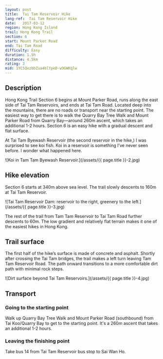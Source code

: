 ```yaml
---
layout: post
title:  Tai Tam Reservoir Hike
lang-ref:  Tai Tam Reservoir Hike
date:   2017-03-12
region: Hong Kong Island
trail: Hong Kong Trail
section: 6
start: Mount Parker Road
end: Tai Tam Road
difficulty: Easy
duration: 1.5h
distance: 4.5km
rating: 3
mid: 1YC5QxzbbZua4blYpeD-w9GWKqlw
---
```

## Description

Hong Kong Trail Section 6 begins at Mount Parker Road, runs along the east side of Tai Tam Reservoirs, and ends at Tai Tam Road. Located deep into the mountains, there are no roads or transport near the starting point. The easiest way to get there is to walk the Quarry Bay Tree Walk and Mount Parker Road from Quarry Bay—around 260m ascent, which takes an additional 1-2 hours. Section 6 is an easy hike with a gradual descent and flat surface.

At Tai Tam Byewash Reservoir (the second reservoir in the hike,) I was surprised to see koi fish. Koi in a reservoir is something I’ve never seen before. I wonder what happened here.

![Koi in Tam Tam Byewash Reservoir.](/assets/{{ page.title }}-2.jpg)

## Hike elevation

Section 6 starts at 340m above sea level. The trail slowly descents to 160m at Tai Tam Reservoir.

![Tai Tam Reservoir Dam: reservoir to the right, greenery to the left.](/assets/{{ page.title }}-3.jpg)

The rest of the trail from Tam Tam Reservoir to Tai Tam Road further descents to 60m. The low gradient and relatively flat terrain makes it one of the easiest hikes in Hong Kong.

## Trail surface

The first half of the hike’s surface is made of concrete and asphalt. Shortly after crossing the Tai Tam bridges, the trail makes a left turn leaving Tam Tam Reservoir Road. The path onward transitions to a more comfortable dirt path with minimal rock steps.

![Dirt surface beyond Tai Tam Reservoirs.](/assets/{{ page.title }}-4.jpg)

## Transport

### Going to the starting point

Walk up Quarry Bay Tree Walk and Mount Parker Road (southbound) from Tai Koo/Quarry Bay to get to the starting point. It's a 260m ascent that takes an additional 1-2 hours.

### Leaving the finishing point

Take bus 14 from Tai Tam Reservoir bus stop to Sai Wan Ho.